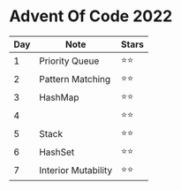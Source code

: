 # Advent Of Code 2022

| Day | Note                | Stars        |
| --- | ------------------- | ------------ |
| 1   | Priority Queue      | :star::star: |
| 2   | Pattern Matching    | :star::star: |
| 3   | HashMap             | :star::star: |
| 4   |                     | :star::star: |
| 5   | Stack               | :star::star: |
| 6   | HashSet             | :star::star: |
| 7   | Interior Mutability | :star::star: |
